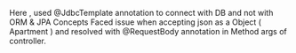 Here , used @JdbcTemplate annotation to connect with DB and not with ORM & JPA Concepts
Faced issue when accepting json as a Object ( Apartment ) and resolved with @RequestBody annotation in Method args of controller.
